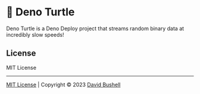 # 🐢 Deno Turtle

Deno Turtle is a Deno Deploy project that streams random binary data at incredibly slow speeds!

## License

MIT License

* * *

[MIT License](/LICENSE) | Copyright © 2023 [David Bushell](https://dbushell.com)
